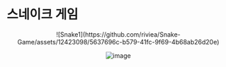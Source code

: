 # 스네이크 게임

<div align="center">![Snake1](https://github.com/riviea/Snake-Game/assets/12423098/5637696c-b579-41fc-9f69-4b68ab26d20e)



![image](https://github.com/riviea/Snake-Game/assets/12423098/a381c3cd-bdf6-46d2-9fd6-e5d4c81f8276)

